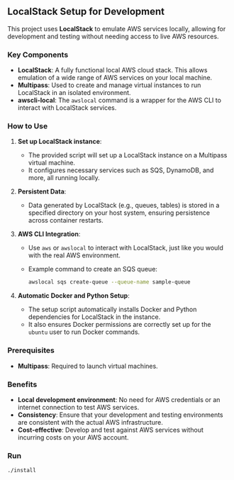 ## LocalStack Setup for Development

This project uses **LocalStack** to emulate AWS services locally, allowing for development and testing without needing access to live AWS resources.

### Key Components

- **LocalStack**: A fully functional local AWS cloud stack. This allows emulation of a wide range of AWS services on your local machine.
- **Multipass**: Used to create and manage virtual instances to run LocalStack in an isolated environment.
- **awscli-local**: The `awslocal` command is a wrapper for the AWS CLI to interact with LocalStack services.

### How to Use

1. **Set up LocalStack instance**: 
   - The provided script will set up a LocalStack instance on a Multipass virtual machine.
   - It configures necessary services such as SQS, DynamoDB, and more, all running locally.

2. **Persistent Data**: 
   - Data generated by LocalStack (e.g., queues, tables) is stored in a specified directory on your host system, ensuring persistence across container restarts.

3. **AWS CLI Integration**: 
   - Use `aws` or `awslocal` to interact with LocalStack, just like you would with the real AWS environment.
   - Example command to create an SQS queue:

     ```bash
     awslocal sqs create-queue --queue-name sample-queue
     ```

4. **Automatic Docker and Python Setup**:
   - The setup script automatically installs Docker and Python dependencies for LocalStack in the instance.
   - It also ensures Docker permissions are correctly set up for the `ubuntu` user to run Docker commands.

### Prerequisites

- **Multipass**: Required to launch virtual machines.

### Benefits

- **Local development environment**: No need for AWS credentials or an internet connection to test AWS services.
- **Consistency**: Ensure that your development and testing environments are consistent with the actual AWS infrastructure.
- **Cost-effective**: Develop and test against AWS services without incurring costs on your AWS account.

### Run 
````shell
./install
````
